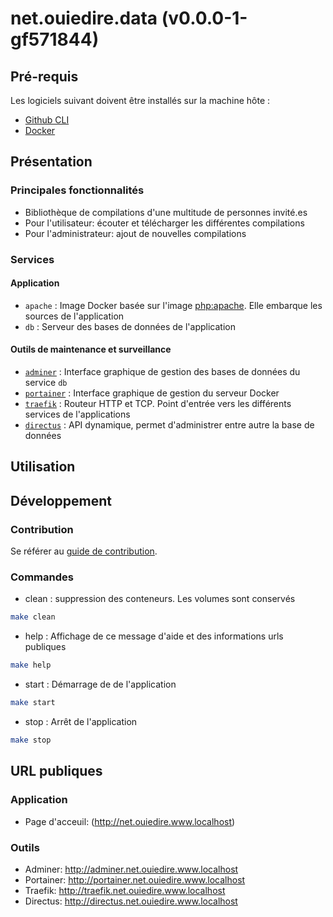 

# net.ouiedire.data (v0.0.0-1-gf571844)

## Pré-requis

Les logiciels suivant doivent être installés sur la machine hôte :

- [Github CLI](https://cli.github.com/)
- [Docker](https://www.docker.com/)

## Présentation

### Principales fonctionnalités

- Bibliothèque de compilations d'une multitude de personnes invité.es 
- Pour l'utilisateur: écouter et télécharger les différentes compilations 
- Pour l'administrateur: ajout de nouvelles compilations

### Services

#### Application

- `apache` : Image Docker basée sur l'image [php:apache](https://hub.docker.com/layers/php/library/php/7.4.8-apache/images/sha256-d64789a928c6ff660e94567ad044aec6dded6a5b2cc60ee6f131ae50b1b6d53a?context=explore). Elle embarque les sources de l'application
- `db` : Serveur des bases de données de l'application

#### Outils de maintenance et surveillance

- [`adminer`](https://www.adminer.org) : Interface graphique de gestion des bases de données du service `db`
- [`portainer`](https://www.portainer.io) : Interface graphique de gestion du serveur Docker
- [`traefik`](https://www.traefik.io) : Routeur HTTP et TCP. Point d'entrée vers les différents services de l'applications
- [`directus`](https://directus.io/) : API dynamique, permet d'administrer entre autre la base de données 

## Utilisation

## Développement

### Contribution

Se référer au [guide de contribution](/CONTRIBUTING.md).

### Commandes 

- clean : suppression des conteneurs. Les volumes sont conservés

```sh
make clean
```

- help : Affichage de ce message d'aide et des informations urls publiques

```sh
make help
```

- start :  Démarrage de de l'application 

```sh
make start
```

- stop : Arrêt de l'application 

```sh 
make stop
```

## URL publiques 

### Application

- Page d'acceuil: (http://net.ouiedire.www.localhost)

### Outils

- Adminer: http://adminer.net.ouiedire.www.localhost
- Portainer: http://portainer.net.ouiedire.www.localhost
- Traefik: http://traefik.net.ouiedire.www.localhost
- Directus: http://directus.net.ouiedire.www.localhost


